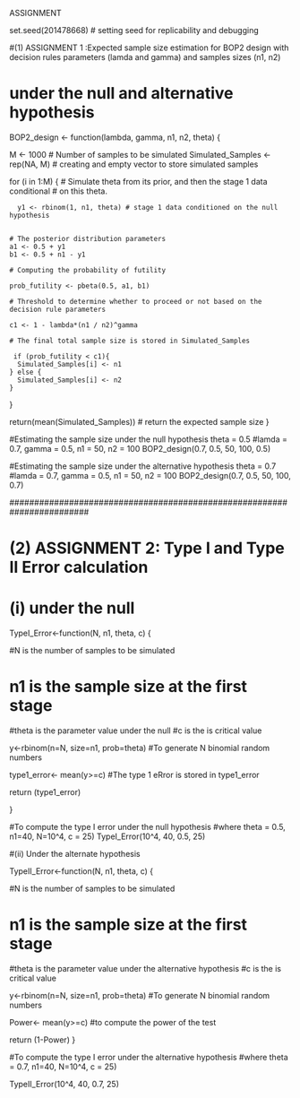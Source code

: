
ASSIGNMENT

set.seed(201478668) # setting seed for replicability and debugging

#(1) ASSIGNMENT 1 :Expected sample size estimation for BOP2 design with decision rules parameters (lamda and gamma) and samples sizes (n1, n2)
# under the null and alternative hypothesis

BOP2_design <- function(lambda, gamma, n1, n2, theta) {
  
  M <- 1000 	# Number of samples to be simulated
  Simulated_Samples <- rep(NA, M) # creating and empty vector to store simulated samples
  
  for (i in 1:M) {
    # Simulate theta from its prior, and then the stage 1 data conditional
    # on this theta.
 
      y1 <- rbinom(1, n1, theta) # stage 1 data conditioned on the null hypothesis
    
    
    # The posterior distribution parameters
    a1 <- 0.5 + y1
    b1 <- 0.5 + n1 - y1
    
    # Computing the probability of futility
    
    prob_futility <- pbeta(0.5, a1, b1)
    
    # Threshold to determine whether to proceed or not based on the decision rule parameters
    
    c1 <- 1 - lambda*(n1 / n2)^gamma
    
    # The final total sample size is stored in Simulated_Samples
   
     if (prob_futility < c1){
      Simulated_Samples[i] <- n1
    } else {
      Simulated_Samples[i] <- n2
    }
  }
  
  return(mean(Simulated_Samples)) # return the expected sample size
}

#Estimating the sample size under the null hypothesis theta = 0.5
#lamda = 0.7, gamma = 0.5, n1 = 50, n2 = 100
BOP2_design(0.7, 0.5, 50, 100, 0.5) 


#Estimating the sample size under the alternative hypothesis theta = 0.7
#lamda = 0.7, gamma = 0.5, n1 = 50, n2 = 100
BOP2_design(0.7, 0.5, 50, 100, 0.7)


########################################################################

# (2) ASSIGNMENT 2: Type I and Type II Error calculation
# (i) under the null 

TypeI_Error<-function(N, n1, theta, c) {
  
  #N is the number of samples to be simulated
  # n1 is the sample size at the first stage
  #theta is the parameter value under the null 
  #c is the is critical value
  
  y<-rbinom(n=N, size=n1, prob=theta)    #To generate N binomial random numbers 
  
  type1_error<- mean(y>=c) #The type 1 eRror is stored in type1_error
  
  return (type1_error)

}

#To compute the type I error under the null hypothesis 
#where theta = 0.5, n1=40, N=10^4, c = 25)
TypeI_Error(10^4, 40, 0.5, 25)  

#(ii) Under the alternate hypothesis

TypeII_Error<-function(N, n1, theta, c) {
  
  #N is the number of samples to be simulated
  # n1 is the sample size at the first stage
  #theta is the parameter value under the alternative hypothesis 
  #c is the is critical value
  
  y<-rbinom(n=N, size=n1, prob=theta)    #To generate N binomial random numbers 
  
  Power<- mean(y>=c) #to compute the power of the test
  
  return (1-Power)
}

#To compute the type I error under the alternative hypothesis 
#where theta = 0.7, n1=40, N=10^4, c = 25)

TypeII_Error(10^4, 40, 0.7, 25)  
